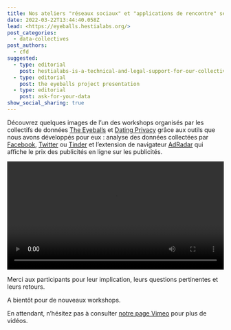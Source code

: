 ```yaml
---
title: Nos ateliers "réseaux sociaux" et "applications de rencontre" séduisent
date: 2022-03-22T13:44:40.058Z
lead: <https://eyeballs.hestialabs.org/>
post_categories:
  - data-collectives
post_authors:
  - cfd
suggested:
  - type: editorial
    post: hestialabs-is-a-technical-and-legal-support-for-our-collective-explains-jessica-pidoux
  - type: editorial
    post: the eyeballs project presentation
  - type: editorial
    post: ask-for-your-data
show_social_sharing: true
---
```

Découvrez quelques images de l’un des workshops organisés par les collectifs de données [The Eyeballs](https://eyeballs.hestialabs.org/) et [Dating Privacy](https://dating-privacy.hestialabs.org/) grâce aux outils que nous avons développés pour eux : analyse des données collectées par [Facebook](https://experiences.hestialabs.org/facebook), [Twitter](https://experiences.hestialabs.org/twitter) ou [Tinder](https://experiences.hestialabs.org/tinder) et l’extension de navigateur [AdRadar](https://github.com/hestiaAI/ad-radar) qui affiche le prix des publicités en ligne sur les publicités.

<video controls width="100%">
  <source src="/assets/media/workshop_collectives5.mp4" type="video/mp4">
</video>

Merci aux participants pour leur implication, leurs questions pertinentes et leurs retours.

A bientôt pour de nouveaux workshops.

En attendant, n’hésitez pas à consulter [notre page Vimeo](https://vimeo.com/hestiaai) pour plus de vidéos.